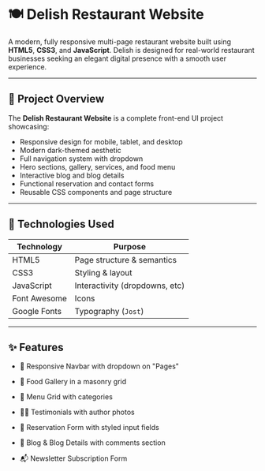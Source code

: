 # 🍽️ Delish Restaurant Website

A modern, fully responsive multi-page restaurant website built using **HTML5**, **CSS3**, and **JavaScript**. Delish is designed for real-world restaurant businesses seeking an elegant digital presence with a smooth user experience.

---

## 📌 Project Overview

The **Delish Restaurant Website** is a complete front-end UI project showcasing:

- Responsive design for mobile, tablet, and desktop
- Modern dark-themed aesthetic
- Full navigation system with dropdown
- Hero sections, gallery, services, and food menu
- Interactive blog and blog details
- Functional reservation and contact forms
- Reusable CSS components and page structure

---

## 🧰 Technologies Used

| Technology     | Purpose                        |
|----------------|--------------------------------|
| HTML5          | Page structure & semantics     |
| CSS3           | Styling & layout               |
| JavaScript     | Interactivity (dropdowns, etc) |
| Font Awesome   | Icons                          |
| Google Fonts   | Typography (`Jost`)            |


---
## ✨ Features

   - 🔗 Responsive Navbar with dropdown on "Pages"

   - 📸 Food Gallery in a masonry grid

  - 🧾 Menu Grid with categories

  -  🧑‍🍳 Testimonials with author photos

   - 📅 Reservation Form with styled input fields

   - 📰 Blog & Blog Details with comments section

   - 📬 Newsletter Subscription Form

   
